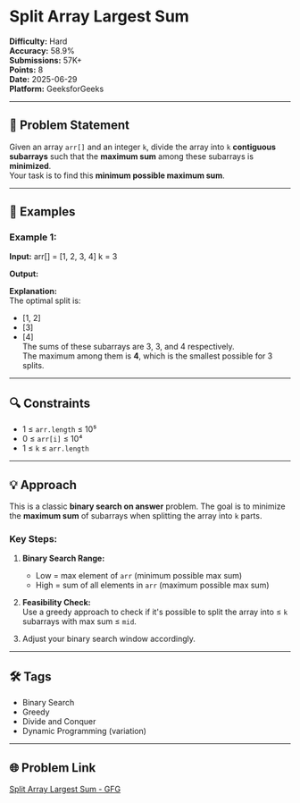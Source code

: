 # Split Array Largest Sum

**Difficulty:** Hard  
**Accuracy:** 58.9%  
**Submissions:** 57K+  
**Points:** 8  
**Date:** 2025-06-29  
**Platform:** GeeksforGeeks

---

## 🧩 Problem Statement

Given an array `arr[]` and an integer `k`, divide the array into `k` **contiguous subarrays** such that the **maximum sum** among these subarrays is **minimized**.  
Your task is to find this **minimum possible maximum sum**.

---

## 🧪 Examples

### Example 1:
**Input:**
arr[] = [1, 2, 3, 4]
k = 3


**Output:**

**Explanation:**  
The optimal split is:  
- [1, 2]  
- [3]  
- [4]  
The sums of these subarrays are 3, 3, and 4 respectively.  
The maximum among them is **4**, which is the smallest possible for 3 splits.

---

## 🔍 Constraints
- 1 ≤ `arr.length` ≤ 10⁵  
- 0 ≤ `arr[i]` ≤ 10⁴  
- 1 ≤ `k` ≤ `arr.length`

---

## 💡 Approach

This is a classic **binary search on answer** problem. The goal is to minimize the **maximum sum** of subarrays when splitting the array into `k` parts.  

### Key Steps:
1. **Binary Search Range:**  
   - Low = max element of `arr` (minimum possible max sum)  
   - High = sum of all elements in `arr` (maximum possible max sum)

2. **Feasibility Check:**  
   Use a greedy approach to check if it's possible to split the array into ≤ `k` subarrays with max sum ≤ `mid`.

3. Adjust your binary search window accordingly.

---

## 🛠️ Tags

- Binary Search  
- Greedy  
- Divide and Conquer  
- Dynamic Programming (variation)

---

## 🌐 Problem Link

[Split Array Largest Sum - GFG](https://www.geeksforgeeks.org/problems/split-array-largest-sum/1)

